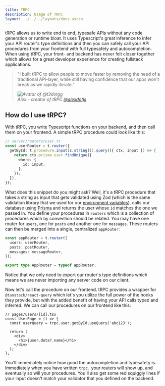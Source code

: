 ```yaml
---
title: TRPC
description: Usage of TRPC
layout: ../../../layouts/docs.astro
---
```


tRPC allows us to write end to end, typesafe APIs without any code generation or runtime bloat. It uses Typescript's great inference to infer your API router's type definitions and then you can safely call your API procedures from your frontend with full typesafety and autocompletion. When using tRPC, your front- and backend has never felt closer together which allows for a great developer experience for creating fullstack applications.

<blockquote className="w-full relative italic border-l-4 bg-t3-purple-100 dark:text-t3-purple-50 text-slate-900 dark:bg-slate-700 p-2 rounded-md text-sm my-3 border-neutral-500 quote">
  <div className="relative w-fit flex items-center justify-center p-1">
    <p className="mb-4 text-lg md:text-xl">
      <span aria-hidden="true">&quot;</span>I built tRPC to allow people to move faster by removing the need of a traditional API-layer, while still having confidence that our apps won't break as we rapidly iterate.<span aria-hidden="true">&quot;</span>
    </p>
  </div>
  <cite className="flex items-center justify-end">
    <img
      alt="Avatar of @t3dotgg"
      className="w-12 mr-4 rounded-full bg-neutral-500"
      src="https://avatars.githubusercontent.com/u/459267?v=4"
    />
    <div className="flex flex-col items-start">
      <span className="mb-1 text-sm italic font-bold">Alex - creator of tRPC</span>
      <a
        href="https://twitter.com/alexdotjs"
        target="_blank"
        rel="noopener noreferrer"
        className="text-sm"
      >
        @alexdotjs
      </a>
    </div>
  </cite>
</blockquote>

## How do I use tRPC?

With tRPC, you write Typescript functions on your backend, and then call them on your frontend. A simple tRPC procedure could look like this:

```ts
// server/routers/user.ts
const userRouter = t.router({
  getById: t.procedure.input(z.string()).query(({ ctx, input }) => {
    return ctx.prisma.user.findUnique({
      where: {
        id: input,
      },
    });
  }),
});
```

What does this snippet do you might ask? Well, it's a tRPC procedure that takes a string as input that gets validated using Zod (which is the same validation library that we used for our [environment variables](./env-variables.md)), calls our database using [Prisma](./prisma.md) and returns the user whose `id` matches the one we passed in. You define your procedures in `routers` which is a collection of procedures which by convention should be related. You may have one router for `users`, one for `posts` and another one for `messages`. These routers can then be merged into a single, centralized `appRouter`:

```ts
const appRouter = t.router({
  users: userRouter,
  posts: postRouter,
  messages: messageRouter,
});

export type AppRouter = typeof appRouter;
```

Notice that we only need to export our router's type definitions which means we are never importing any server code on our client.

Now let's call the procedure on our frontend. tRPC provides a wrapper for `@tanstack/react-query` which let's you utilize the full power of the hooks they provide, but with the added benefit of having your API calls typed and inferred. We can call our procedures on our frontend like this:

```tsx
// pages/users/[id].tsx
const UserPage = () => {
  const userQuery = trpc.user.getById.useQuery('abc123');

  return (
    <div>
      <h1>{user.data?.name}</h1>
    </div>
  );
};
```

You'll immediately notice how good the autocompletion and typesafety is. Immediately when you have written `trpc.` your routers will show up, and eventually so will your procedures. You'll also get some red squiggly lines if your input doesn't match your validator that you defined on the backend.
